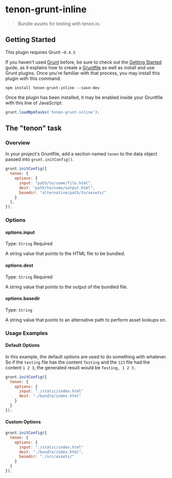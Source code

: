 # tenon-grunt-inline

> Bundle assets for testing with tenon.io.

## Getting Started
This plugin requires Grunt `~0.4.5`

If you haven't used [Grunt](http://gruntjs.com/) before, be sure to check out the [Getting Started](http://gruntjs.com/getting-started) guide, as it explains how to create a [Gruntfile](http://gruntjs.com/sample-gruntfile) as well as install and use Grunt plugins. Once you're familiar with that process, you may install this plugin with this command:

```shell
npm install tenon-grunt-inline --save-dev
```

Once the plugin has been installed, it may be enabled inside your Gruntfile with this line of JavaScript:

```js
grunt.loadNpmTasks('tenon-grunt-inline');
```

## The "tenon" task

### Overview
In your project's Gruntfile, add a section named `tenon` to the data object passed into `grunt.initConfig()`.

```js
grunt.initConfig({
  tenon: {
    options: {
      input: "path/to/some/file.html",
      dest: "path/to/some/output.html",
      basedir: "alternative/path/to/assets/"
    }
  },
});
```

### Options

#### options.input
Type: `String`
Required

A string value that points to the HTML file to be bundled.

#### options.dest
Type: `String`
Required

A string value that points to the output of the bundled file.

#### options.basedir
Type: `String`

A string value that points to an alternative path to perform asset lookups on.

### Usage Examples

#### Default Options
In this example, the default options are used to do something with whatever. So if the `testing` file has the content `Testing` and the `123` file had the content `1 2 3`, the generated result would be `Testing, 1 2 3.`

```js
grunt.initConfig({
  tenon: {
    options: {
      input: "./static/index.html"
      dest: "./bundle/index.html"
    }
  }
});
```

#### Custom Options

```js
grunt.initConfig({
  tenon: {
    options: {
      input: "./static/index.html"
      dest: "./bundle/index.html",
      basedir: "./src/assets/"
    }
  }
});
```
